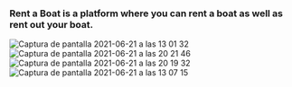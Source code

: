 ### Rent a Boat is a platform where you can rent a boat as well as rent out your boat. 
![Captura de pantalla 2021-06-21 a las 13 01 32](https://user-images.githubusercontent.com/68306689/122753008-e93b4a80-d291-11eb-97b1-e22c93fb742e.png)
![Captura de pantalla 2021-06-21 a las 20 21 46](https://user-images.githubusercontent.com/68306689/122809525-7f8d6180-d2ce-11eb-99a2-6dfea5f29198.png)
![Captura de pantalla 2021-06-21 a las 20 19 32](https://user-images.githubusercontent.com/68306689/122809561-8f0caa80-d2ce-11eb-824d-074891cc1663.png)
![Captura de pantalla 2021-06-21 a las 13 07 15](https://user-images.githubusercontent.com/68306689/122753015-eb9da480-d291-11eb-8dc5-846bc4013f6d.png)
